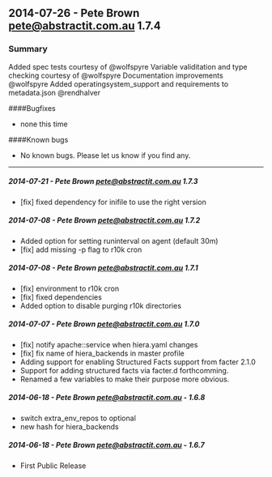 ## 2014-07-26 - Pete Brown <pete@abstractit.com.au> 1.7.4
### Summary
  Added spec tests courtesy of @wolfspyre
  Variable validitation and type checking courtesy of @wolfspyre
  Documentation improvements @wolfspyre
  Added operatingsystem_support and requirements to metadata.json @rendhalver

####Bugfixes
- none this time

####Known bugs
* No known bugs. Please let us know if you find any.

---
##### 2014-07-21 - Pete Brown <pete@abstractit.com.au> 1.7.3
 * [fix] fixed dependency for inifile to use the right version

##### 2014-07-08 - Pete Brown <pete@abstractit.com.au> 1.7.2
 * Added option for setting runinterval on agent (default 30m)
 * [fix] add missing -p flag to r10k cron
 
##### 2014-07-08 - Pete Brown <pete@abstractit.com.au> 1.7.1
 * [fix] environment to r10k cron
 * [fix] fixed dependencies
 * Added option to disable purging r10k directories

##### 2014-07-07 - Pete Brown <pete@abstractit.com.au> 1.7.0
 * [fix] notify apache::service when hiera.yaml changes
 * [fix] fix name of hiera_backends in master profile
 * Adding support for enabling Structured Facts support from facter 2.1.0
 * Support for adding structured facts via facter.d forthcomming.
 * Renamed a few variables to make their purpose more obvious.

##### 2014-06-18 - Pete Brown <pete@abstractit.com.au> - 1.6.8

 * switch extra_env_repos to optional
 * new hash for hiera_backends

##### 2014-06-18 - Pete Brown <pete@abstractit.com.au> - 1.6.7

 * First Public Release

